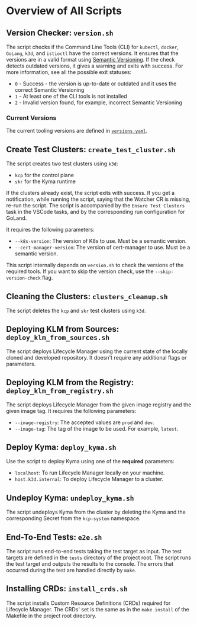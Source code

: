 # Overview of All Scripts

## Version Checker: `version.sh`
The script checks if the Command Line Tools (CLI) for `kubectl`, `docker`, `GoLang`, `k3d`, and `istioctl` have the correct versions.
It ensures that the versions are in a valid format using [Semantic Versioning](https://semver.org/).
If the check detects outdated versions, it gives a warning and exits with success. For more information, see all the possible exit statuses:  

* `0` - Success - the version is up-to-date or outdated and it uses the correct Semantic Versioning
* `1` - At least one of the CLI tools is not installed
* `2` - Invalid version found, for example, incorrect Semantic Versioning

### Current Versions

The current tooling versions are defined in [`versions.yaml`](../../versions.yaml).

## Create Test Clusters: `create_test_cluster.sh`
The script creates two test clusters using `k3d`:
- `kcp` for the control plane 
- `skr` for the Kyma runtime

If the clusters already exist, the script exits with success.
If you get a notification, while running the script, saying that the Watcher CR is missing, re-run the script.
The script is accompanied by the `Ensure Test Clusters` task in the VSCode tasks, and by the corresponding run configuration for GoLand.

It requires the following parameters:
- `--k8s-version`: The version of K8s to use. Must be a semantic version.
- `--cert-manager-version`: The version of cert-manager to use. Must be a semantic version.

This script internally depends on `version.sh` to check the versions of the required tools. If you want to skip the version check, use the `--skip-version-check` flag.

## Cleaning the Clusters: `clusters_cleanup.sh`
The script deletes the `kcp` and `skr` test clusters using `k3d`.

## Deploying KLM from Sources: `deploy_klm_from_sources.sh`
The script deploys Lifecycle Manager using the current state of the locally cloned and developed repository.
It doesn't require any additional flags or parameters.

## Deploying KLM from the Registry: `deploy_klm_from_registry.sh`
The script deploys Lifecycle Manager from the given image registry and the given image tag.
It requires the following parameters:
- `--image-registry`: The accepted values are `prod` and `dev`.
- `--image-tag`: The tag of the image to be used. For example, `latest`.

## Deploy Kyma: `deploy_kyma.sh`
Use the script to deploy Kyma using one of the **required** parameters:
- `localhost`: To run Lifecycle Manager locally on your machine.
- `host.k3d.internal`: To deploy Lifecycle Manager to a cluster.

## Undeploy Kyma: `undeploy_kyma.sh`
The script undeploys Kyma from the cluster by deleting the Kyma and the corresponding Secret from the `kcp-system` namespace.

## End-To-End Tests: `e2e.sh`
The script runs end-to-end tests taking the test target as input.
The test targets are defined in the `tests` directory of the project root.
The script runs the test target and outputs the results to the console.
The errors that occurred during the test are handled directly by `make`.

## Installing CRDs: `install_crds.sh`
The script installs Custom Resource Definitions (CRDs) required for Lifecycle Manager. The CRDs' set is the same as in the `make install` of the Makefile in the project root directory.
